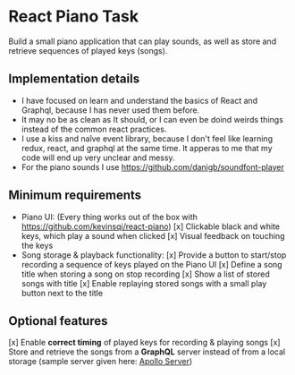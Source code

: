 # React Piano Task

Build a small piano application that can play sounds, as well as store and retrieve sequences of played keys (songs).

## Implementation details

- I have focused on learn and understand the basics of React and Graphql, because I has never used them before.
- It may no be as clean as It should, or I can even be doind weirds things instead of the common react practices.
- I use a kiss and naîve event library, because I don't feel like learning redux, react, and graphql at the same time. It apperas to me that my code will end up very unclear and messy.
- For the piano sounds I use https://github.com/danigb/soundfont-player

## Minimum requirements

- Piano UI: (Every thing works out of the box with https://github.com/kevinsqi/react-piano)
    [x] Clickable black and white keys, which play a sound when clicked
    [x] Visual feedback on touching the keys
- Song storage & playback functionality:
    [x] Provide a button to start/stop recording a sequence of keys played on the Piano UI
    [x] Define a song title when storing a song on stop recording
    [x] Show a list of stored songs with title
    [x] Enable replaying stored songs with a small play button next to the title

## Optional features

[x] Enable **correct timing** of played keys for recording & playing songs
[x] Store and retrieve the songs from a **GraphQL** server instead of from a local storage (sample server given here: [Apollo Server](apollo-server))
